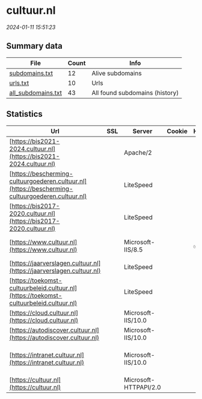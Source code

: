 # cultuur.nl
*2024-01-11 15:51:23*
## Summary data
| File       | Count | Info |
|------------|-------|------|
|[subdomains.txt](/data/cultuur.nl/subdomains.txt)|12|Alive subdomains|
|[urls.txt](/data/cultuur.nl/urls.txt)|10|Urls|
|[all_subdomains.txt](/data/cultuur.nl/all_subdomains.txt)|43|All found subdomains (history)|
## Statistics
| Url | SSL | Server | Cookie | HSTS | CSP | XFO | XXP | RP | Tech |Title |
|------------|-------|------|------|------|------|------|------|------|------|------|
|[https://bis2021-2024.cultuur.nl](https://bis2021-2024.cultuur.nl)| |Apache/2| | | | | | :white_check_mark: |Apache HTTP Server:2 MySQL PHP:7.3.33 WordPress|bis2021-2024 – E...|
|[https://bescherming-cultuurgoederen.cultuur.nl](https://bescherming-cultuurgoederen.cultuur.nl)| |LiteSpeed| | | | | | :white_check_mark: |HTTP/3 LiteSpeed PHP:8.2.11||
|[https://bis2017-2020.cultuur.nl](https://bis2017-2020.cultuur.nl)| |LiteSpeed| | | | | | :white_check_mark: |HTTP/3 LiteSpeed MySQL PHP:8.2.11 WordPress|Raad voor Cultuu...|
|[https://www.cultuur.nl](https://www.cultuur.nl)| |Microsoft-IIS/8.5| |:white_check_mark: |:warning: | :white_check_mark: | :white_check_mark: | :white_check_mark: |IIS:8.5 Microsoft ASP.NET Windows Server|Document Moved|
|[https://jaarverslagen.cultuur.nl](https://jaarverslagen.cultuur.nl)| |LiteSpeed| | | | | | :white_check_mark: |HTTP/3 LiteSpeed PHP:8.2.11||
|[https://toekomst-cultuurbeleid.cultuur.nl](https://toekomst-cultuurbeleid.cultuur.nl)| |LiteSpeed| | | | | | :white_check_mark: |HTTP/3 LiteSpeed PHP:8.2.11|Toekomst Cultuur...|
|[https://cloud.cultuur.nl](https://cloud.cultuur.nl)| |Microsoft-IIS/10.0| | | | :white_check_mark: | | :white_check_mark: |IIS:10.0 Windows Server||
|[https://autodiscover.cultuur.nl](https://autodiscover.cultuur.nl)| |Microsoft-IIS/10.0| | | | | | :white_check_mark: |IIS:10.0 Windows Server||
|[https://intranet.cultuur.nl](https://intranet.cultuur.nl)| |Microsoft-IIS/10.0| | | | | | :white_check_mark: |IIS:10.0 Microsoft ASP.NET Microsoft SharePoint:16.0.0.10389 NTLM Windows Server||
|[https://cultuur.nl](https://cultuur.nl)| |Microsoft-HTTPAPI/2.0| | | | | | :white_check_mark: |Microsoft HTTPAPI:2.0|Not Found|